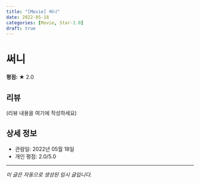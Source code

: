 ```yaml
---
title: "[Movie] 써니"
date: 2022-05-18
categories: [Movie, Star-2.0]
draft: true
---
```


# 써니

**평점:** ★ 2.0

## 리뷰

(리뷰 내용을 여기에 작성하세요)

## 상세 정보

- 관람일: 2022년 05월 18일
- 개인 평점: 2.0/5.0

---

*이 글은 자동으로 생성된 임시 글입니다.*
